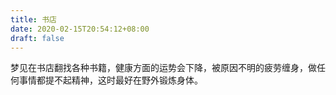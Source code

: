 ```yaml
---
title: 书店
date: 2020-02-15T20:54:12+08:00
draft: false
---
```


梦见在书店翻找各种书籍，健康方面的运势会下降，被原因不明的疲劳缠身，做任何事情都提不起精神，这时最好在野外锻炼身体。

